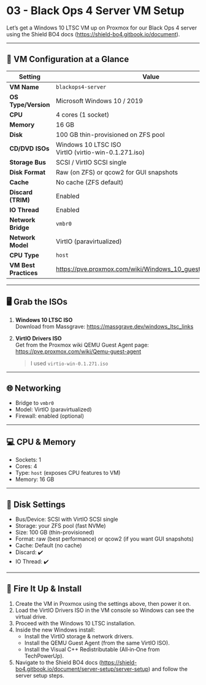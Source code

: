 # 03 - Black Ops 4 Server VM Setup

Let’s get a Windows 10 LTSC VM up on Proxmox for our Black Ops 4 server using the Shield BO4 docs (https://shield-bo4.gitbook.io/document).

---

## 🔧 VM Configuration at a Glance

| Setting               | Value                                     |
|-----------------------|-------------------------------------------|
| **VM Name**           | `blackops4-server`                        |
| **OS Type/Version**   | Microsoft Windows 10 / 2019               |
| **CPU**               | 4 cores (1 socket)                        |
| **Memory**            | 16 GB                                     |
| **Disk**              | 100 GB thin-provisioned on ZFS pool       |
| **CD/DVD ISOs**       | Windows 10 LTSC ISO<br>VirtIO (virtio-win-0.1.271.iso) |
| **Storage Bus**       | SCSI / VirtIO SCSI single                |
| **Disk Format**       | Raw (on ZFS) or qcow2 for GUI snapshots   |
| **Cache**             | No cache (ZFS default)                    |
| **Discard (TRIM)**    | Enabled                                   |
| **IO Thread**         | Enabled                                   |
| **Network Bridge**    | `vmbr0`                                   |
| **Network Model**     | VirtIO (paravirtualized)                  |
| **CPU Type**          | `host`                                    |
| **VM Best Practices** | https://pve.proxmox.com/wiki/Windows_10_guest_best_practices |

---

## 🖥️ Grab the ISOs

1. **Windows 10 LTSC ISO**  
   Download from Massgrave: https://massgrave.dev/windows_ltsc_links

2. **VirtIO Drivers ISO**  
   Get from the Proxmox wiki QEMU Guest Agent page:  
   https://pve.proxmox.com/wiki/Qemu-guest-agent  
   > I used `virtio-win-0.1.271.iso`

---

## 🌐 Networking

- Bridge to `vmbr0`  
- Model: VirtIO (paravirtualized)  
- Firewall: enabled (optional)

---

## 💻 CPU & Memory

- Sockets: 1  
- Cores: 4  
- Type: `host` (exposes CPU features to VM)  
- Memory: 16 GB

---

## 💾 Disk Settings

- Bus/Device: SCSI with VirtIO SCSI single  
- Storage: your ZFS pool (fast NVMe)  
- Size: 100 GB (thin-provisioned)  
- Format: raw (best performance) or qcow2 (if you want GUI snapshots)  
- Cache: Default (no cache)  
- Discard: ✔️  
- IO Thread: ✔️

---

## 🚀 Fire It Up & Install

1. Create the VM in Proxmox using the settings above, then power it on.
2. Load the VirtIO Drivers ISO in the VM console so Windows can see the virtual drive.
3. Proceed with the Windows 10 LTSC installation.
4. Inside the new Windows install:
   - Install the VirtIO storage & network drivers.
   - Install the QEMU Guest Agent (from the same VirtIO ISO).
   - Install the Visual C++ Redistributable (All‑in‑One from TechPowerUp).
5. Navigate to the Shield BO4 docs (https://shield-bo4.gitbook.io/document/server-setup/server-setup) and follow the server setup steps.
